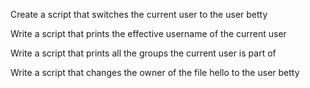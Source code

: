Create a script that switches the current user to the user betty

Write a script that prints the effective username of the current user

Write a script that prints all the groups the current user is part of

Write a script that changes the owner of the file hello to the user betty
